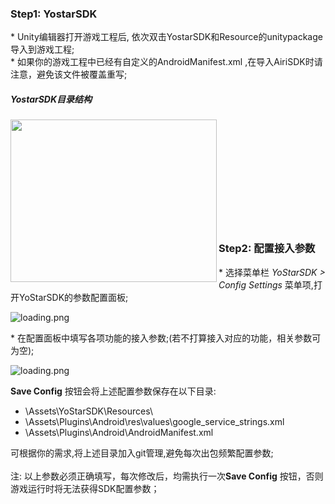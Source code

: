 ### Step1: YostarSDK
\* Unity编辑器打开游戏工程后, 依次双击YostarSDK和Resource的unitypackage 导入到游戏工程;<br/>
\* 如果你的游戏工程中已经有自定义的AndroidManifest.xml ,在导入AiriSDK时请注意，避免该文件被覆盖重写;

##### YostarSDK目录结构
<img src="https://sdkresources.oss-cn-shanghai.aliyuncs.com/AiriSDK%E6%8E%A5%E5%85%A5%E6%96%87%E6%A1%A3%E5%9B%BE%E5%BA%8A/unity_dir.png" alt="" width="330" height="260" align="left"  />
<br/><br/><br/><br/><br/><br/><br/><br/><br/><br/>


### Step2: 配置接入参数
\* 选择菜单栏 *YoStarSDK > Config Settings* 菜单项,打开YoStarSDK的参数配置面板;<br/>

![loading.png](https://sdkresources.oss-cn-shanghai.aliyuncs.com/AiriSDK%E6%8E%A5%E5%85%A5%E6%96%87%E6%A1%A3%E5%9B%BE%E5%BA%8A/unity_asset.png)
<br/>

\* 在配置面板中填写各项功能的接入参数;(若不打算接入对应的功能，相关参数可为空);

![loading.png](https://sdkresources.oss-cn-shanghai.aliyuncs.com/AiriSDK%E6%8E%A5%E5%85%A5%E6%96%87%E6%A1%A3%E5%9B%BE%E5%BA%8A/unity_config.png?)



**Save Config** 按钮会将上述配置参数保存在以下目录:
- \Assets\YoStarSDK\Resources\
- \Assets\Plugins\Android\res\values\google_service_strings.xml
- \Assets\Plugins\Android\AndroidManifest.xml

可根据你的需求,将上述目录加入git管理,避免每次出包频繁配置参数;
<br/><br/>
注: 以上参数必须正确填写，每次修改后，均需执行一次**Save Config** 按钮，否则游戏运行时将无法获得SDK配置参数；
